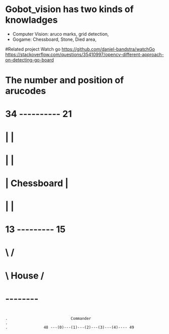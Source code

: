 # Gobot_vision has two kinds of knowladges
* Computer Vision: aruco marks, grid detection,
* Gogame: Chessboard, Stone, Died area, 


#Related project
Watch go https://github.com/daniel-bandstra/watchGo
https://stackoverflow.com/questions/35410997/opencv-different-approach-on-detecting-go-board



#                           
#
#                     The number and position of arucodes
#            
#                           34 ---------- 21
#                           |             |
#                           |             |
#                           |  Chessboard |
#                           |             |
#                           13 --------- 15
#                             \          /
#                              \ House  /
#                               --------
#                             

```
.                            Commander
.
.                48 ---(0)---(1)---(2)---(3)---(4)---- 49
```
